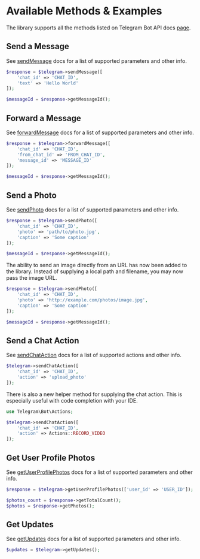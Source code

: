 # Available Methods & Examples

The library supports all the methods listed on Telegram Bot API docs [page](https://core.telegram.org/bots/api#available-methods).

## Send a Message

See [sendMessage](https://core.telegram.org/bots/api#sendmessage) docs for a list of supported parameters and other info.

```php
$response = $telegram->sendMessage([
	'chat_id' => 'CHAT_ID',
	'text' => 'Hello World'
]);

$messageId = $response->getMessageId();
```

## Forward a Message

See [forwardMessage](https://core.telegram.org/bots/api#forwardmessage) docs for a list of supported parameters and other info.

```php
$response = $telegram->forwardMessage([
	'chat_id' => 'CHAT_ID',
	'from_chat_id' => 'FROM_CHAT_ID',
	'message_id' => 'MESSAGE_ID'
]);

$messageId = $response->getMessageId();
```

## Send a Photo

See [sendPhoto](https://core.telegram.org/bots/api#sendphoto) docs for a list of supported parameters and other info.

```php
$response = $telegram->sendPhoto([
	'chat_id' => 'CHAT_ID',
	'photo' => 'path/to/photo.jpg',
	'caption' => 'Some caption'
]);

$messageId = $response->getMessageId();
```

The ability to send an image directly from an URL has now been added to the library. Instead of supplying a local path and filename, you may now pass the image URL.

```php
$response = $telegram->sendPhoto([
	'chat_id' => 'CHAT_ID',
	'photo' => 'http://example.com/photos/image.jpg',
	'caption' => 'Some caption'
]);

$messageId = $response->getMessageId();
```

## Send a Chat Action

See [sendChatAction](https://core.telegram.org/bots/api#sendchataction) docs for a list of supported actions and other info.

```php
$telegram->sendChatAction([
	'chat_id' => 'CHAT_ID',
	'action' => 'upload_photo'
]);
```

There is also a new helper method for supplying the chat action. This is especially useful with code completion with your IDE.

```php
use Telegram\Bot\Actions;

$telegram->sendChatAction([
	'chat_id' => 'CHAT_ID',
	'action' => Actions::RECORD_VIDEO
]);
```

## Get User Profile Photos

See [getUserProfilePhotos](https://core.telegram.org/bots/api#getuserprofilephotos) docs for a list of supported parameters and other info.

```php
$response = $telegram->getUserProfilePhotos(['user_id' => 'USER_ID']);

$photos_count = $response->getTotalCount();
$photos = $response->getPhotos();
```

## Get Updates

See [getUpdates](https://core.telegram.org/bots/api#getupdates) docs for a list of supported parameters and other info.

```php
$updates = $telegram->getUpdates();
```
